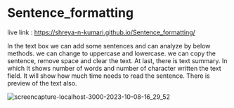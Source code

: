 # Sentence_formatting
 live link : https://shreya-n-kumari.github.io/Sentence_formatting/
 
 In the text box we can add some sentences and can analyze by below methods.
 we can change to uppercase and lowercase.
 we can copy the sentence, remove space and clear the text.
 At last, there is text summary.
 In which It shows number of words and number of character written the text field.
 It will show how much time needs to read the sentence.
 There is preview of the text also.
 
![screencapture-localhost-3000-2023-10-08-16_29_52](https://github.com/shreya-n-kumari/Sentence_formatting/assets/68438422/d7b08285-e3ee-4817-94de-5097af79ee77)

